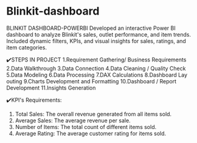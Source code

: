 # Blinkit-dashboard
BLINKIT DASHBOARD-POWERBI
Developed an interactive Power BI dashboard to analyze Blinkit's sales, outlet performance, and item trends. Included dynamic filters, KPIs, and visual insights for sales, ratings, and item categories.

✔️STEPS IN PROJECT
1.Requirement Gathering/ Business Requirements
2.Data Walkthrough
3.Data Connection
4.Data Cleaning / Quality Check
5.Data Modeling
6.Data Processing
7.DAX Calculations
8.Dashboard Lay outing
9.Charts Development and Formatting
10.Dashboard / Report Development
11.Insights Generation

✔️KPI's Requirements:
1. Total Sales: The overall revenue generated from all items sold.
2. Average Sales: The average revenue per sale.
3. Number of Items: The total count of different items sold.
4. Average Rating: The average customer rating for items sold.

